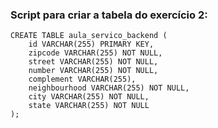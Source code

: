 ### Script para criar a tabela do exercício 2:

```
CREATE TABLE aula_servico_backend (
	id VARCHAR(255) PRIMARY KEY,
	zipcode VARCHAR(255) NOT NULL,
	street VARCHAR(255) NOT NULL,
	number VARCHAR(255) NOT NULL,
	complement VARCHAR(255),
	neighbourhood VARCHAR(255) NOT NULL,
	city VARCHAR(255) NOT NULL,
	state VARCHAR(255) NOT NULL
);
```